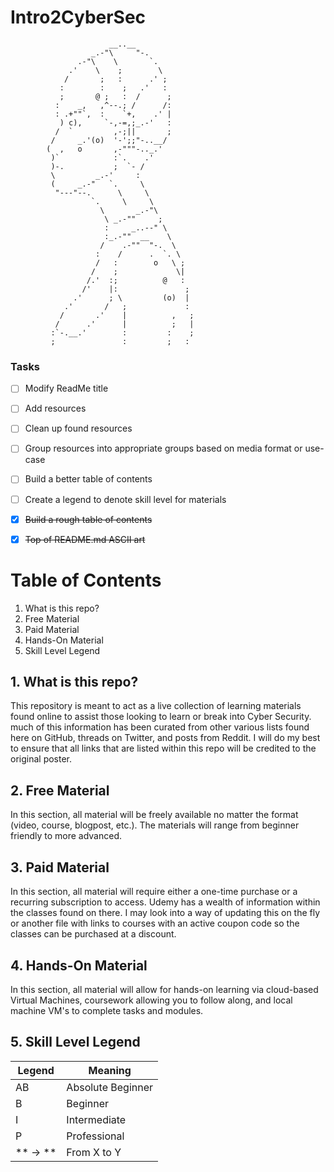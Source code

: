 # Intro2CyberSec


                          __..__          
                      _.-"\     "-.       
                   .-"\    \       `.      
                 .'    \    ;        \     
                /       ;   :      .' ;    
               :        :    ;   .'   :    
               ;       @ ;   :  /      ;   
              :    _,   ,^--.; /      /:   
              : .+""`,  :    `+,    .' |   
               ) c),     `-,-=,;_.-'   :   
              /  `         ,-;||       ;   
             /     _.'(o)  '-';;"-..__/    
            (  ,   o       ,-"""-.._.'     
             )`            :`.    .'       
             )-.           ;  `- /         
             \         _.-'     :          
             (     _.-"   `.     \         
              "---"--.      \     \        
                      `.     \     \       
                        \       _.-"\      
                         \ _.-""     ;     
                         :     _..--" \    
                         :_.-""  __    \   
                        /    .-""  "-.  \  
                       :    /      .  `. \ 
                       /   :        o   \ ;
                      /    ;             \|
                     /.'  :;          @   :
                    /'    |:               ;
                  .'      ; \         (o)  |
                .'       /   ;             :
               /       .'    |          ,   ;
              /      .'      |          ;   |
             :`-.__.'        :         :    ;
             ;               :         ;   : 

### Tasks
- [ ] Modify ReadMe title
- [ ] Add resources
- [ ] Clean up found resources
- [ ] Group resources into appropriate groups based on media format or use-case
- [ ] Build a better table of contents
- [ ] Create a legend to denote skill level for materials
- [x] ~~Build a rough table of contents~~
- [x] ~~Top of README.md ASCII art~~


# Table of Contents

1. What is this repo?
2. Free Material
3. Paid Material
4. Hands-On Material
5. Skill Level Legend


## 1. What is this repo?

This repository is meant to act as a live collection of learning materials found online to assist those looking to learn or break into Cyber Security. much of this information has been curated from other various lists found here on GitHub, threads on Twitter, and posts from Reddit. I will do my best to ensure that all links that are listed within this repo will be credited to the original poster.

## 2. Free Material

In this section, all material will be freely available no matter the format (video, course, blogpost, etc.). The materials will range from beginner friendly to more advanced. 

## 3. Paid Material

In this section, all material will require either a one-time purchase or a recurring subscription to access. Udemy has a wealth of information within the classes found on there. I may look into a way of updating this on the fly or another file with links to courses with an active coupon code so the classes can be purchased at a discount.

## 4. Hands-On Material

In this section, all material will allow for hands-on learning via cloud-based Virtual Machines, coursework allowing you to follow along, and local machine VM's to complete tasks and modules.

## 5. Skill Level Legend

| Legend     | Meaning     |
|------------|-------------|
| AB         | Absolute Beginner |
| B          | Beginner |
| I          | Intermediate |
| P          | Professional |
| ** -> **   | From X to Y |

